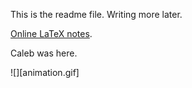 This is the readme file. Writing more later.

[Online LaTeX notes][1].

[1]: https://www.overleaf.com/4824963fffdhs

Caleb was here.

![][animation.gif]
